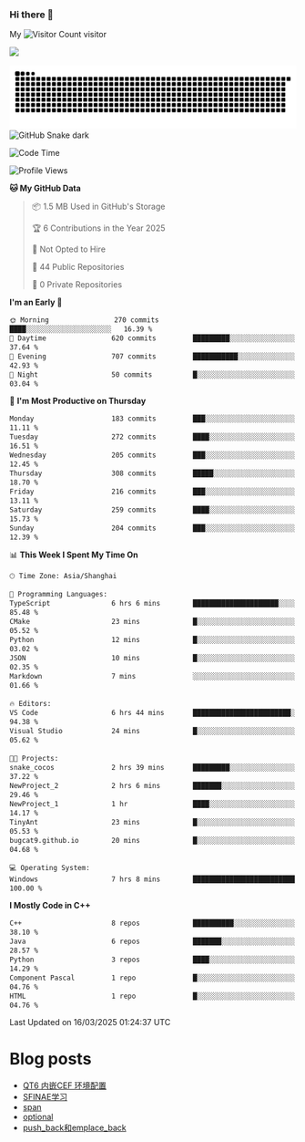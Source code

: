 ### Hi there 👋

My ![Visitor Count](https://profile-counter.glitch.me/bugcat9/count.svg) visitor
<!--
**bugcat9/bugcat9** is a ✨ _special_ ✨ repository because its `README.md` (this file) appears on your GitHub profile.

Here are some ideas to get you started:

- 🔭 I’m currently working on ...
- 🌱 I’m currently learning ...
- 👯 I’m looking to collaborate on ...
- 🤔 I’m looking for help with ...
- 💬 Ask me about ...
- 📫 How to reach me: ...
- 😄 Pronouns: ...
- ⚡ Fun fact: ...
-->
![](https://github-readme-stats.vercel.app/api?username=bugcat9)

![GitHub Snake Light](https://raw.githubusercontent.com/bugcat9/bugcat9/output/github-contribution-grid-snake.svg#gh-light-mode-only)
![GitHub Snake dark](github-snake-dark.svg#gh-dark-mode-only)


<!--START_SECTION:waka-->
![Code Time](http://img.shields.io/badge/Code%20Time-946%20hrs%2022%20mins-blue)

![Profile Views](http://img.shields.io/badge/Profile%20Views-0-blue)

**🐱 My GitHub Data** 

> 📦 1.5 MB Used in GitHub's Storage 
 > 
> 🏆 6 Contributions in the Year 2025
 > 
> 🚫 Not Opted to Hire
 > 
> 📜 44 Public Repositories 
 > 
> 🔑 0 Private Repositories 
 > 
**I'm an Early 🐤** 

```text
🌞 Morning                270 commits         ████░░░░░░░░░░░░░░░░░░░░░   16.39 % 
🌆 Daytime                620 commits         █████████░░░░░░░░░░░░░░░░   37.64 % 
🌃 Evening                707 commits         ███████████░░░░░░░░░░░░░░   42.93 % 
🌙 Night                  50 commits          █░░░░░░░░░░░░░░░░░░░░░░░░   03.04 % 
```
📅 **I'm Most Productive on Thursday** 

```text
Monday                   183 commits         ███░░░░░░░░░░░░░░░░░░░░░░   11.11 % 
Tuesday                  272 commits         ████░░░░░░░░░░░░░░░░░░░░░   16.51 % 
Wednesday                205 commits         ███░░░░░░░░░░░░░░░░░░░░░░   12.45 % 
Thursday                 308 commits         █████░░░░░░░░░░░░░░░░░░░░   18.70 % 
Friday                   216 commits         ███░░░░░░░░░░░░░░░░░░░░░░   13.11 % 
Saturday                 259 commits         ████░░░░░░░░░░░░░░░░░░░░░   15.73 % 
Sunday                   204 commits         ███░░░░░░░░░░░░░░░░░░░░░░   12.39 % 
```


📊 **This Week I Spent My Time On** 

```text
🕑︎ Time Zone: Asia/Shanghai

💬 Programming Languages: 
TypeScript               6 hrs 6 mins        █████████████████████░░░░   85.48 % 
CMake                    23 mins             █░░░░░░░░░░░░░░░░░░░░░░░░   05.52 % 
Python                   12 mins             █░░░░░░░░░░░░░░░░░░░░░░░░   03.02 % 
JSON                     10 mins             █░░░░░░░░░░░░░░░░░░░░░░░░   02.35 % 
Markdown                 7 mins              ░░░░░░░░░░░░░░░░░░░░░░░░░   01.66 % 

🔥 Editors: 
VS Code                  6 hrs 44 mins       ████████████████████████░   94.38 % 
Visual Studio            24 mins             █░░░░░░░░░░░░░░░░░░░░░░░░   05.62 % 

🐱‍💻 Projects: 
snake_cocos              2 hrs 39 mins       █████████░░░░░░░░░░░░░░░░   37.22 % 
NewProject_2             2 hrs 6 mins        ███████░░░░░░░░░░░░░░░░░░   29.46 % 
NewProject_1             1 hr                ████░░░░░░░░░░░░░░░░░░░░░   14.17 % 
TinyAnt                  23 mins             █░░░░░░░░░░░░░░░░░░░░░░░░   05.53 % 
bugcat9.github.io        20 mins             █░░░░░░░░░░░░░░░░░░░░░░░░   04.68 % 

💻 Operating System: 
Windows                  7 hrs 8 mins        █████████████████████████   100.00 % 
```

**I Mostly Code in C++** 

```text
C++                      8 repos             ██████████░░░░░░░░░░░░░░░   38.10 % 
Java                     6 repos             ███████░░░░░░░░░░░░░░░░░░   28.57 % 
Python                   3 repos             ████░░░░░░░░░░░░░░░░░░░░░   14.29 % 
Component Pascal         1 repo              █░░░░░░░░░░░░░░░░░░░░░░░░   04.76 % 
HTML                     1 repo              █░░░░░░░░░░░░░░░░░░░░░░░░   04.76 % 
```




 Last Updated on 16/03/2025 01:24:37 UTC
<!--END_SECTION:waka-->
# Blog posts
<!-- BLOG-POST-LIST:START -->
- [QT6 内嵌CEF 环境配置](https://bugcat.top/2025/03/02/%E7%8E%AF%E5%A2%83%E9%85%8D%E7%BD%AE%E5%AE%89%E8%A3%85/QT6%20%E5%86%85%E5%B5%8CCEF%20%E7%8E%AF%E5%A2%83%E9%85%8D%E7%BD%AE/)
- [SFINAE学习](https://bugcat.top/2024/11/28/C++/SFINAE%E5%AD%A6%E4%B9%A0/)
- [span](https://bugcat.top/2024/11/10/C++/span/)
- [optional](https://bugcat.top/2024/11/10/C++/optional/)
- [push_back和emplace_back](https://bugcat.top/2024/10/20/C++/push-back%E5%92%8Cemplace-back/)
<!-- BLOG-POST-LIST:END -->
